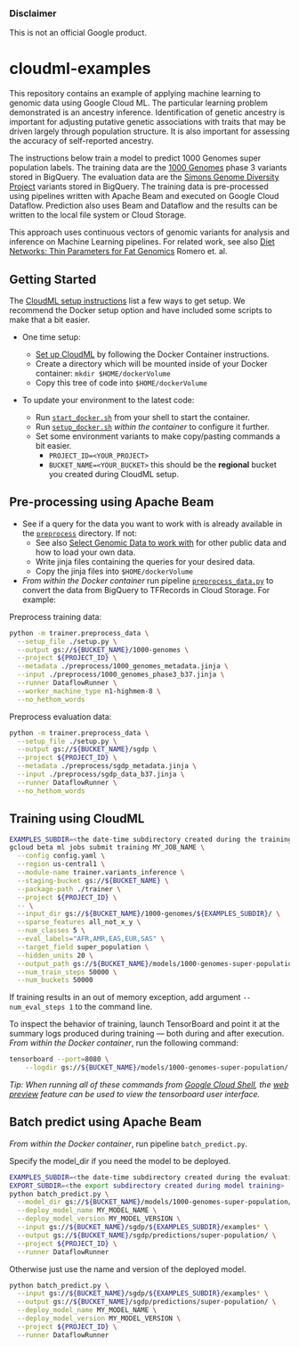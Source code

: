 ### Disclaimer

This is not an official Google product.

cloudml-examples
================

This repository contains an example of applying machine learning to genomic data using Google Cloud ML. The particular learning problem demonstrated is an ancestry inference. Identification of genetic ancestry is important for adjusting putative genetic associations with traits that may be driven largely through population structure. It is also important for assessing the accuracy of self-reported ancestry.

The instructions below train a model to predict 1000 Genomes super population labels.  The training data are the [1000 Genomes](http://googlegenomics.readthedocs.io/en/latest/use_cases/discover_public_data/1000_genomes.html) phase 3 variants stored in BigQuery. The evaluation data are the [Simons Genome Diversity Project](http://googlegenomics.readthedocs.io/en/latest/use_cases/discover_public_data/simons_foundation.html) variants stored in BigQuery.  The training data is pre-processed using pipelines written with Apache Beam and executed on Google Cloud Dataflow. Prediction also uses Beam and Dataflow and the results can be written to the local file system or Cloud Storage.

This approach uses continuous vectors of genomic variants for analysis and inference on Machine Learning pipelines. For related work, see also [Diet Networks: Thin Parameters for Fat Genomics](https://openreview.net/pdf?id=Sk-oDY9ge) Romero et. al.

## Getting Started

The [CloudML setup instructions](https://cloud.google.com/ml/docs/how-tos/getting-set-up) list a few ways to get setup. We recommend the Docker setup option and have included some scripts to make that a bit easier.

*   One time setup:
    *   [Set up CloudML](https://cloud.google.com/ml/docs/how-tos/getting-set-up) by following the Docker Container instructions.
    *   Create a directory which will be mounted inside of your Docker container: `mkdir $HOME/dockerVolume`
    *   Copy this tree of code into `$HOME/dockerVolume`

*   To update your environment to the latest code:
    *   Run [`start_docker.sh`](./docker/start_docker.sh) from your shell to start the container.
    *   Run [`setup_docker.sh`](./docker/setup_docker.sh) *within the container* to configure it further.
    *   Set some environment variants to make copy/pasting commands a bit easier.
        * `PROJECT_ID=<YOUR_PROJECT>`
        * `BUCKET_NAME=<YOUR_BUCKET>` this should be the **regional** bucket you created during CloudML setup.

## Pre-processing using Apache Beam

*   See if a query for the data you want to work with is already available in the [`preprocess`](./preprocess) directory.  If not:
    *   See also [Select Genomic Data to work with](http://googlegenomics.readthedocs.io/en/latest/sections/select_genomic_data.html) for other public data and how to load your own data.
    *   Write jinja files containing the queries for your desired data.
    *   Copy the jinja files into `$HOME/dockerVolume`
*   *From within the Docker container* run pipeline
   [`preprocess_data.py`](./trainer/preprocess_data.py) to convert the data from BigQuery
    to TFRecords in Cloud Storage. For example:

Preprocess training data:

```bash
python -m trainer.preprocess_data \
  --setup_file ./setup.py \
  --output gs://${BUCKET_NAME}/1000-genomes \
  --project ${PROJECT_ID} \
  --metadata ./preprocess/1000_genomes_metadata.jinja \
  --input ./preprocess/1000_genomes_phase3_b37.jinja \
  --runner DataflowRunner \
  --worker_machine_type n1-highmem-8 \
  --no_hethom_words
```

Preprocess evaluation data:

```bash
python -m trainer.preprocess_data \
  --setup_file ./setup.py \
  --output gs://${BUCKET_NAME}/sgdp \
  --project ${PROJECT_ID} \
  --metadata ./preprocess/sgdp_metadata.jinja \
  --input ./preprocess/sgdp_data_b37.jinja \
  --runner DataflowRunner \
  --no_hethom_words
```

## Training using CloudML

```bash
EXAMPLES_SUBDIR=<the date-time subdirectory created during the training data preprocess step>
gcloud beta ml jobs submit training MY_JOB_NAME \
  --config config.yaml \
  --region us-central1 \
  --module-name trainer.variants_inference \
  --staging-bucket gs://${BUCKET_NAME} \
  --package-path ./trainer \
  --project ${PROJECT_ID} \
  -- \
  --input_dir gs://${BUCKET_NAME}/1000-genomes/${EXAMPLES_SUBDIR}/ \
  --sparse_features all_not_x_y \
  --num_classes 5 \
  --eval_labels="AFR,AMR,EAS,EUR,SAS" \
  --target_field super_population \
  --hidden_units 20 \
  --output_path gs://${BUCKET_NAME}/models/1000-genomes-super-population/ \
  --num_train_steps 50000 \
  --num_buckets 50000
```

If training results in an out of memory exception, add argument `--num_eval_steps 1` to the command line.

To inspect the behavior of training, launch TensorBoard and point it at the summary logs produced during training — both during and after execution.  *From within the Docker container*, run the following command:

```bash
tensorboard --port=8080 \
    --logdir gs://${BUCKET_NAME}/models/1000-genomes-super-population/
```

*Tip: When running all of these commands from [Google Cloud Shell](https://cloud.google.com/shell/docs/), the [web preview](https://cloud.google.com/shell/docs/using-web-preview) feature can be used to view the tensorboard user interface.*

## Batch predict using Apache Beam

*From within the Docker container*, run pipeline `batch_predict.py`.

Specify the model_dir if you need the model to be deployed.

```bash
EXAMPLES_SUBDIR=<the date-time subdirectory created during the evaluation data preprocess step>
EXPORT_SUBDIR=<the export subdirectory created during model training>
python batch_predict.py \
  --model_dir gs://${BUCKET_NAME}/models/1000-genomes-super-population/export/${EXPORT_SUBDIR}/ \
  --deploy_model_name MY_MODEL_NAME \
  --deploy_model_version MY_MODEL_VERSION \
  --input gs://${BUCKET_NAME}/sgdp/${EXAMPLES_SUBDIR}/examples* \
  --output gs://${BUCKET_NAME}/sgdp/predictions/super-population/ \
  --project ${PROJECT_ID} \
  --runner DataflowRunner
```

Otherwise just use the name and version of the deployed model.

```bash
python batch_predict.py \
  --input gs://${BUCKET_NAME}/sgdp/${EXAMPLES_SUBDIR}/examples* \
  --output gs://${BUCKET_NAME}/sgdp/predictions/super-population/ \
  --deploy_model_name MY_MODEL_NAME \
  --deploy_model_version MY_MODEL_VERSION \
  --project ${PROJECT_ID} \
  --runner DataflowRunner
```
